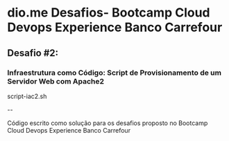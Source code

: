 # dio.me Desafios- Bootcamp Cloud Devops Experience Banco Carrefour

## Desafio #2:
### Infraestrutura como Código: Script de Provisionamento de um Servidor Web com Apache2
script-iac2.sh

--

Código escrito como solução para os desafios proposto no Bootcamp Cloud Devops Experience Banco Carrefour
